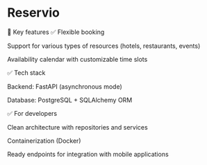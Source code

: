# Reservio

🔹 Key features
✅ Flexible booking

Support for various types of resources (hotels, restaurants, events)

Availability calendar with customizable time slots

✅ Tech stack

Backend: FastAPI (asynchronous mode)

Database: PostgreSQL + SQLAlchemy ORM

✅ For developers

Clean architecture with repositories and services

Containerization (Docker)

Ready endpoints for integration with mobile applications
